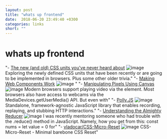 ```yaml
---
layout: post
title: "whats up frontend"
date:  2018-06-20 23:49:40 +0300
categories: links
short: ""
---
```



# whats up frontend

"- [The new (and old) CSS units you've never heard about](https://dev.to/maxart2501/the-new-and-old-css-units-youve-never-heard-about-1mn1) ![image](https://res.cloudinary.com/practicaldev/image/fetch/s--WcuQE7qK--/c_imagga_scale,f_auto,fl_progressive,h_500,q_auto,w_1000/https:) Exploring the newly defined CSS units that have been recently or are going to be implemented in browsers. Plus some other older trivia."
"- [ Making Web Components Work](https://engineering.mixpanel.com/2018/06/12/making-web-components-work/) ![image]() "
"- [Manipulating Pixels Using Canvas](https://css-tricks.com/manipulating-pixels-using-canvas/) ![image](https://cdn.css-tricks.com/wp-content/uploads/2018/06/manipulating-pixels-canvas-featured.jpg) Modern browsers support playing video via the element. Most browsers also have access to webcams via the MediaDevices.getUserMedia() API. But even with"
"- [Polly.JS](https://netflix.github.io/pollyjs/) ![image]() Standalone, framework-agnostic JavaScript library that enables recording, replaying, and stubbing HTTP interactions."
"- [Understanding the Almighty Reducer](https://css-tricks.com/understanding-the-almighty-reducer/) ![image](https://cdn.css-tricks.com/wp-content/uploads/2018/06/x-collage.png) I was recently mentoring someone who had trouble with the .reduce() method in JavaScript. Namely, how you get from this: const nums = let value = 0 for"
"- [vladocar/CSS-Micro-Reset](https://github.com/vladocar/CSS-Micro-Reset) ![image](https://avatars3.githubusercontent.com/u/34764?s=400&v=4) CSS-Micro-Reset - Minimal barebone CSS Reset"